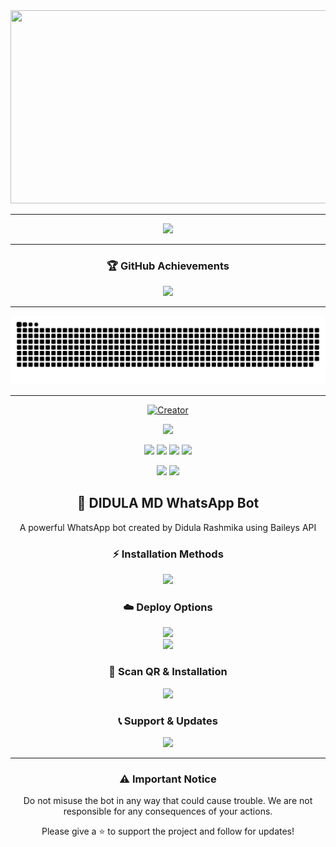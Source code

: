 
<div class = "repo" align = "center">
 
<a href = "#">
<img src = "https://i.postimg.cc/50Qd4Kws/IMG-20250312-WA0022.jpg"  width="640" height="309">
</img>
 
---
<a href="https://git.io/typing-svg">
    <img src="https://readme-typing-svg.herokuapp.com?color=FF1043&lines=Welcome+to+my+Repository!;DIDULA+MD;Thanks+for+visiting!"/>
</a>

---

### 🏆 GitHub Achievements
<p align="center">
  <img src="https://github-profile-trophy.vercel.app/?username=didularashmika-md&theme=darkhub&no-frame=true&margin-w=4"/>
</p>

---

<p align="center">
<img src="https://github.com/Platane/snk/raw/output/github-contribution-grid-snake.svg" alt="nz" width="700"/>
</p>

---

<p align="center">
<a href="#"><img title="Creator" src="https://img.shields.io/badge/👨‍💻_Creator-DIDULA_RASHMIKA-blue.svg?style=for-the-badge&logo=github"></a>
</p>

<p align="center">
<a href="https://whatsapp.com/channel/0029VaqqF4GDTkJwKruLSK2f"><img src="https://img.shields.io/badge/📢_Join_Channel-green?style=for-the-badge&logo=whatsapp"></a>
</p>

<p align="center">
<a href="https://github.com/didularashmika-md?tab=followers"><img src="https://img.shields.io/github/followers/didularashmika-md?label=👥 Followers&style=social"></a>
<a href="https://github.com/didularashmika-md/didula-md/stargazers/"><img src="https://img.shields.io/github/stars/didularashmika-md/didula-md?label=⭐ Stars&style=social"></a>
<a href="https://github.com/didularashmika-md/didula-md/network/members"><img src="https://img.shields.io/github/forks/didularashmika-md/didula-md?label=🔄 Forks&style=social"></a>
<a href="https://github.com/didularashmika-md/didula-md/watchers"><img src="https://img.shields.io/github/watchers/didularashmika-md/didula-md?label=👀 Watchers&style=social"></a>
</p>

<p align="center">
<a href="https://github.com/didularashmika-md/didula-md"><img src="https://img.shields.io/badge/📦_Repo_Size-dynamic?style=for-the-badge&color=darkred&logo=github"></a>
<a href="https://github.com/didularashmika-md/didula-md/graphs/commit-activity"><img src="https://img.shields.io/badge/✅_Maintained-Active-green.svg?style=for-the-badge"></a>
</p>

<div align="center">
  <h2>🤖 DIDULA MD WhatsApp Bot</h2>
  <p>A powerful WhatsApp bot created by Didula Rashmika using Baileys API</p>
</div>

<div align="center">
  <h3>⚡ Installation Methods</h3>
  <a href="https://github.com/didularashmika-md/didula-md/fork">
    <img src="https://img.shields.io/badge/🔱_Fork_Repository-black?style=for-the-badge&logo=github">
  </a>
</div>

<div align="center">
  <h3>☁️ Deploy Options</h3>
  <a href="https://render.com/deploy?repo=https://github.com/didularashmika-md/didula-md.git">
    <img src="https://img.shields.io/badge/📡_Deploy_to_Render-cyan?style=for-the-badge&logo=render">
  </a>
  <br>
  <a href="https://heroku.com/deploy?template=https://github.com/didularashmika-md/didula-md">
    <img src="https://img.shields.io/badge/🚀_Deploy_to_Heroku-purple?style=for-the-badge&logo=heroku">
  </a>
</div>

<div align="center">
  <h3>📱 Scan QR & Installation</h3>
  <a href="https://webd-git-main-didula-rashmikas-projects.vercel.app/">
    <img src="https://img.shields.io/badge/🔍_Scan_QR_Code-blue?style=for-the-badge&logo=whatsapp">
  </a>
</div>

<div align="center">
  <h3>📞 Support & Updates</h3>
  <a href="https://whatsapp.com/channel/0029VaqqF4GDTkJwKruLSK2f">
    <img src="https://img.shields.io/badge/💬_WhatsApp_Channel-128C7E?style=for-the-badge&logo=whatsapp&logoColor=white">
  </a>
</div>

---

<div align="center">
  <h3>⚠️ Important Notice</h3>
  <p>Do not misuse the bot in any way that could cause trouble. We are not responsible for any consequences of your actions.</p>
  <p>Please give a ⭐ to support the project and follow for updates!</p>
</div>
